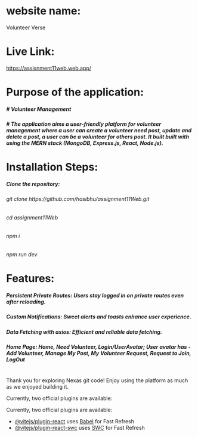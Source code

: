  # website name:
  Volunteer Verse
# Live Link: 
https://assisnment11web.web.app/

#


# Purpose of the application: 
<h5> # Volunteer Management </h5>

<h5> # The application aims a user-friendly platform for volunteer management where a user can create a volunteer need post, update and delete a post, a user can be a volunteer for others post. It built built with using the MERN stack (MongoDB, Express.js, React, Node.js).</h5>

#
# Installation Steps: 
<h5>Clone the repository:</h5>
<h6> git clone https://github.com/hasibhu/assignment11Web.git</h6>
<h6> cd assignment11Web</h6>
<h6> npm i</h6>
<h6> npm run dev</h6>


#
# Features: 
<h5>Persistent Private Routes: Users stay logged in on private routes even after reloading. </h5>
<h5>Custom Notifications: Sweet alerts and toasts enhance user experience. </h5>
<h5>Data Fetching with axios: Efficient and reliable data fetching. </h5>
<h5>Home Page: Home, Need Volunteer, Login/UserAvatar; User avatar has - Add Volunteer, Manage My Post, My Volunteer Request, Request to Join, LogOut </h5>

# 





Thank you for exploring Nexas git code! Enjoy using the platform as much as we enjoyed building it.



Currently, two official plugins are available:


Currently, two official plugins are available:

- [@vitejs/plugin-react](https://github.com/vitejs/vite-plugin-react/blob/main/packages/plugin-react/README.md) uses [Babel](https://babeljs.io/) for Fast Refresh
- [@vitejs/plugin-react-swc](https://github.com/vitejs/vite-plugin-react-swc) uses [SWC](https://swc.rs/) for Fast Refresh
